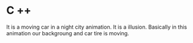 # C ++
It is a moving car in a night city animation. It is a illusion. Basically in this animation our backgroung and car tire is moving.
